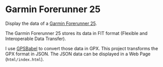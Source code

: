# Garmin Forerunner 25
Display the data of a [Garmin Forerunner 25](http://explore.garmin.com/en-US/forerunner/).

The Garmin Forerunner 25 stores its data in FIT format (Flexible and Interoperable Data Transfer).

I use [GPSBabel](http://www.gpsbabel.org/) to convert those data in GPX. This project transforms the GPX format in JSON.
The JSON data can be displayed in a Web Page (`html/index.html`).



